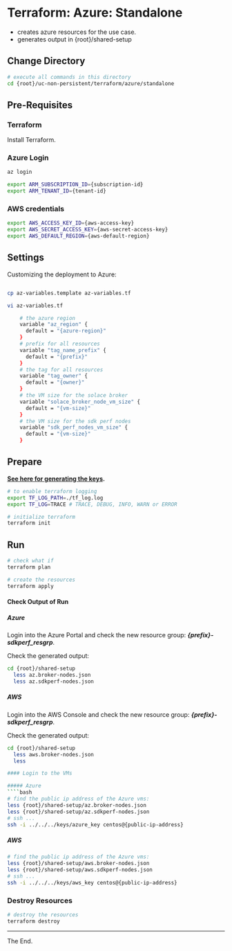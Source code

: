 # Terraform: Azure: Standalone

- creates azure resources for the use case.
- generates output in {root}/shared-setup

## Change Directory
````bash
# execute all commands in this directory
cd {root}/uc-non-persistent/terraform/azure/standalone
````

## Pre-Requisites

### Terraform

Install Terraform.

### Azure Login

````bash
az login

export ARM_SUBSCRIPTION_ID={subscription-id}
export ARM_TENANT_ID={tenant-id}
````

### AWS credentials

````bash
export AWS_ACCESS_KEY_ID={aws-access-key}
export AWS_SECRET_ACCESS_KEY={aws-secret-access-key}
export AWS_DEFAULT_REGION={aws-default-region}
````



## Settings

Customizing the deployment to Azure:

````bash

cp az-variables.template az-variables.tf

vi az-variables.tf

    # the azure region
    variable "az_region" {
      default = "{azure-region}"
    }
    # prefix for all resources
    variable "tag_name_prefix" {
      default = "{prefix}"
    }
    # the tag for all resources
    variable "tag_owner" {
      default = "{owner}"
    }
    # the VM size for the solace broker
    variable "solace_broker_node_vm_size" {
      default = "{vm-size}"
    }
    # the VM size for the sdk perf nodes
    variable "sdk_perf_nodes_vm_size" {
      default = "{vm-size}"
    }

````

## Prepare

**[See here for generating the keys](../../../keys).**

````bash
# to enable terraform logging
export TF_LOG_PATH=./tf_log.log
export TF_LOG=TRACE # TRACE, DEBUG, INFO, WARN or ERROR
````

````bash
# initialize terraform
terraform init
````
## Run

````bash
# check what if
terraform plan

# create the resources
terraform apply
````

#### Check Output of Run

##### Azure
Login into the Azure Portal and check the new resource group: _**{prefix}-sdkperf_resgrp**_.

Check the generated output:
````bash
cd {root}/shared-setup
  less az.broker-nodes.json
  less az.sdkperf-nodes.json
````

##### AWS
Login into the AWS Console and check the new resource group: _**{prefix}-sdkperf_resgrp**_.

Check the generated output:
````bash
cd {root}/shared-setup
  less aws.broker-nodes.json
  less

#### Login to the VMs

##### Azure
````bash
# find the public ip address of the Azure vms:
less {root}/shared-setup/az.broker-nodes.json
less {root}/shared-setup/az.sdkperf-nodes.json
# ssh ...
ssh -i ../../../keys/azure_key centos@{public-ip-address}
````

##### AWS
````bash
# find the public ip address of the Azure vms:
less {root}/shared-setup/aws.broker-nodes.json
less {root}/shared-setup/aws.sdkperf-nodes.json
# ssh ...
ssh -i ../../../keys/aws_key centos@{public-ip-address}
````

### Destroy Resources

````bash
# destroy the resources
terraform destroy
````

---
The End.
